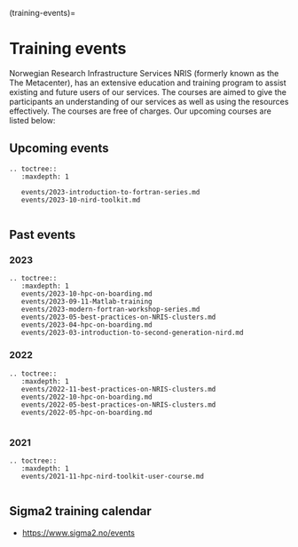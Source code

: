 (training-events)=

# Training events

Norwegian Research Infrastructure Services NRIS (formerly known as the
The Metacenter), has an extensive education and training program to assist existing
and future users of our services. The courses are aimed to give the participants
an understanding of our services as well as using the resources effectively.
The courses are free of charges. Our upcoming courses are listed below:

## Upcoming events
```{eval-rst}
.. toctree::
   :maxdepth: 1

   events/2023-introduction-to-fortran-series.md
   events/2023-10-nird-toolkit.md
  

```

## Past events

### 2023
```{eval-rst}
.. toctree::
   :maxdepth: 1
   events/2023-10-hpc-on-boarding.md  
   events/2023-09-11-Matlab-training 
   events/2023-modern-fortran-workshop-series.md
   events/2023-05-best-practices-on-NRIS-clusters.md
   events/2023-04-hpc-on-boarding.md   
   events/2023-03-introduction-to-second-generation-nird.md

```

### 2022
```{eval-rst}
.. toctree::
   :maxdepth: 1
   events/2022-11-best-practices-on-NRIS-clusters.md
   events/2022-10-hpc-on-boarding.md
   events/2022-05-best-practices-on-NRIS-clusters.md
   events/2022-05-hpc-on-boarding.md
   
```
### 2021

```{eval-rst}
.. toctree::
   :maxdepth: 1
   events/2021-11-hpc-nird-toolkit-user-course.md
   
```
## Sigma2 training calendar

- <https://www.sigma2.no/events>
